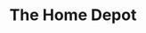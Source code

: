---
title: "The Home Depot"
url: /west-palm-beach/the-home-depot-south-state-road-7/
shop: doityourself
---